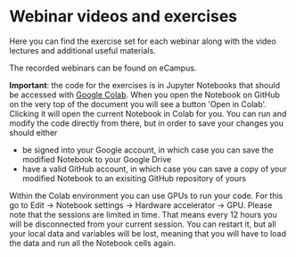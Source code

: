 # Webinar videos and exercises

Here you can find the exercise set for each webinar along with the video lectures and additional useful materials.

The recorded webinars can be found on eCampus.

__Important__: the code for the exercises is in Jupyter Notebooks that should be accessed with [Google Colab](https://colab.research.google.com). When you open the Notebook on GitHub on the very top of the document you will see a button 'Open in Colab'. Clicking it will open the current Notebook in Colab for you. You can run and modify the code directly from there, but in order to save your changes you should either
 * be signed into your Google account, in which case you can save the modified Notebook to your Google Drive
 * have a valid GitHub account, in which case you can save a copy of your modified Notebook to an exisiting GitHub repository of yours

Within the Colab environment you can use GPUs to run your code. For this go to Edit -> Notebook settings -> Hardware accelerator -> GPU. Please note that the sessions are limited in time. That means every 12 hours you will be disconnected from your current session. You can restart it, but all your local data and variables will be lost, meaning that you will have to load the data and run all the Notebook cells again.
